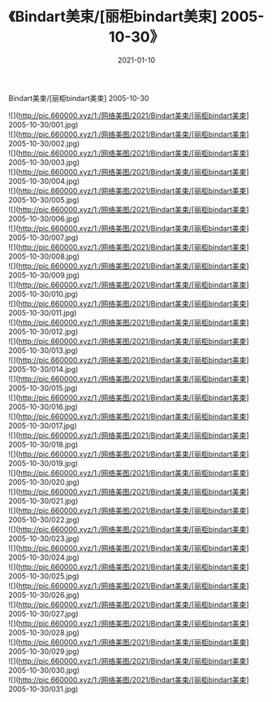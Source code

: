 ﻿---
layout: post
title:  《Bindart美束/[丽柜bindart美束] 2005-10-30》
date:   2021-01-10
img: http://pic.660000.xyz/1:/网络美图/2021/Bindart美束/[丽柜bindart美束] 2005-10-30/000.jpg
categories: [美女, 清纯, 唯美]
---

Bindart美束/[丽柜bindart美束] 2005-10-30

 ![](http://pic.660000.xyz/1:/网络美图/2021/Bindart美束/[丽柜bindart美束] 2005-10-30/001.jpg) <br>![](http://pic.660000.xyz/1:/网络美图/2021/Bindart美束/[丽柜bindart美束] 2005-10-30/002.jpg) <br>![](http://pic.660000.xyz/1:/网络美图/2021/Bindart美束/[丽柜bindart美束] 2005-10-30/003.jpg) <br>![](http://pic.660000.xyz/1:/网络美图/2021/Bindart美束/[丽柜bindart美束] 2005-10-30/004.jpg) <br>![](http://pic.660000.xyz/1:/网络美图/2021/Bindart美束/[丽柜bindart美束] 2005-10-30/005.jpg) <br>![](http://pic.660000.xyz/1:/网络美图/2021/Bindart美束/[丽柜bindart美束] 2005-10-30/006.jpg) <br>![](http://pic.660000.xyz/1:/网络美图/2021/Bindart美束/[丽柜bindart美束] 2005-10-30/007.jpg) <br>![](http://pic.660000.xyz/1:/网络美图/2021/Bindart美束/[丽柜bindart美束] 2005-10-30/008.jpg) <br>![](http://pic.660000.xyz/1:/网络美图/2021/Bindart美束/[丽柜bindart美束] 2005-10-30/009.jpg) <br>![](http://pic.660000.xyz/1:/网络美图/2021/Bindart美束/[丽柜bindart美束] 2005-10-30/010.jpg) <br>![](http://pic.660000.xyz/1:/网络美图/2021/Bindart美束/[丽柜bindart美束] 2005-10-30/011.jpg) <br>![](http://pic.660000.xyz/1:/网络美图/2021/Bindart美束/[丽柜bindart美束] 2005-10-30/012.jpg) <br>![](http://pic.660000.xyz/1:/网络美图/2021/Bindart美束/[丽柜bindart美束] 2005-10-30/013.jpg) <br>![](http://pic.660000.xyz/1:/网络美图/2021/Bindart美束/[丽柜bindart美束] 2005-10-30/014.jpg) <br>![](http://pic.660000.xyz/1:/网络美图/2021/Bindart美束/[丽柜bindart美束] 2005-10-30/015.jpg) <br>![](http://pic.660000.xyz/1:/网络美图/2021/Bindart美束/[丽柜bindart美束] 2005-10-30/016.jpg) <br>![](http://pic.660000.xyz/1:/网络美图/2021/Bindart美束/[丽柜bindart美束] 2005-10-30/017.jpg) <br>![](http://pic.660000.xyz/1:/网络美图/2021/Bindart美束/[丽柜bindart美束] 2005-10-30/018.jpg) <br>![](http://pic.660000.xyz/1:/网络美图/2021/Bindart美束/[丽柜bindart美束] 2005-10-30/019.jpg) <br>![](http://pic.660000.xyz/1:/网络美图/2021/Bindart美束/[丽柜bindart美束] 2005-10-30/020.jpg) <br>![](http://pic.660000.xyz/1:/网络美图/2021/Bindart美束/[丽柜bindart美束] 2005-10-30/021.jpg) <br>![](http://pic.660000.xyz/1:/网络美图/2021/Bindart美束/[丽柜bindart美束] 2005-10-30/022.jpg) <br>![](http://pic.660000.xyz/1:/网络美图/2021/Bindart美束/[丽柜bindart美束] 2005-10-30/023.jpg) <br>![](http://pic.660000.xyz/1:/网络美图/2021/Bindart美束/[丽柜bindart美束] 2005-10-30/024.jpg) <br>![](http://pic.660000.xyz/1:/网络美图/2021/Bindart美束/[丽柜bindart美束] 2005-10-30/025.jpg) <br>![](http://pic.660000.xyz/1:/网络美图/2021/Bindart美束/[丽柜bindart美束] 2005-10-30/026.jpg) <br>![](http://pic.660000.xyz/1:/网络美图/2021/Bindart美束/[丽柜bindart美束] 2005-10-30/027.jpg) <br>![](http://pic.660000.xyz/1:/网络美图/2021/Bindart美束/[丽柜bindart美束] 2005-10-30/028.jpg) <br>![](http://pic.660000.xyz/1:/网络美图/2021/Bindart美束/[丽柜bindart美束] 2005-10-30/029.jpg) <br>![](http://pic.660000.xyz/1:/网络美图/2021/Bindart美束/[丽柜bindart美束] 2005-10-30/030.jpg) <br>![](http://pic.660000.xyz/1:/网络美图/2021/Bindart美束/[丽柜bindart美束] 2005-10-30/031.jpg) <br>